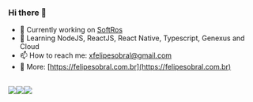 ### Hi there 👋

- 🔭 Currently working on [SoftRos](https://github.com/SOFTROS-SISTEMAS)
- 🌱 Learning NodeJS, ReactJS, React Native, Typescript, Genexus and Cloud
- 📫 How to reach me: [xfelipesobral@gmail.com](xfelipesobral@gmail.com)
- 📝 More: [https://felipesobral.com.br](https://felipesobral.com.br)

</br>

<div style="display: flex">
  <a href="https://www.linkedin.com/in/felipesobralfs/" target="_BLANK"><img src="https://img.shields.io/badge/LinkedIn-000000?style=for-the-badge&logo=linkedin&logoColor=white" /></a>
  <a href="https://www.instagram.com/xfelipesobral/" target="_BLANK"><img src="https://img.shields.io/badge/Instagram-000000?style=for-the-badge&logo=instagram&logoColor=white" /></a>
  <a href="https://medium.com/@xfelipesobral" target="_BLANK"><img src="https://img.shields.io/badge/Medium-000000?style=for-the-badge&logo=Medium&logoColor=white" /></a>
</div>
